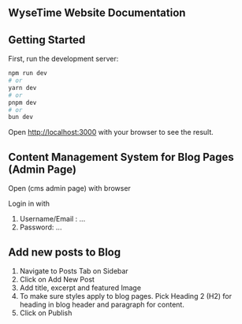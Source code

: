 ## WyseTime Website Documentation

## Getting Started

First, run the development server:

```bash
npm run dev
# or
yarn dev
# or
pnpm dev
# or
bun dev
```

Open [http://localhost:3000](http://localhost:3000) with your browser to see the result.

## Content Management System for Blog Pages (Admin Page)

Open (cms admin page) with browser

Login in with
1.  Username/Email : ...
2.  Password: ...

## Add new posts to Blog

1.  Navigate to Posts Tab on Sidebar
2.  Click on Add New Post
3.  Add title, excerpt and featured Image
4.  To make sure styles apply to blog pages. Pick Heading 2 (H2) for heading in blog header and paragraph for content.
5.  Click on Publish
